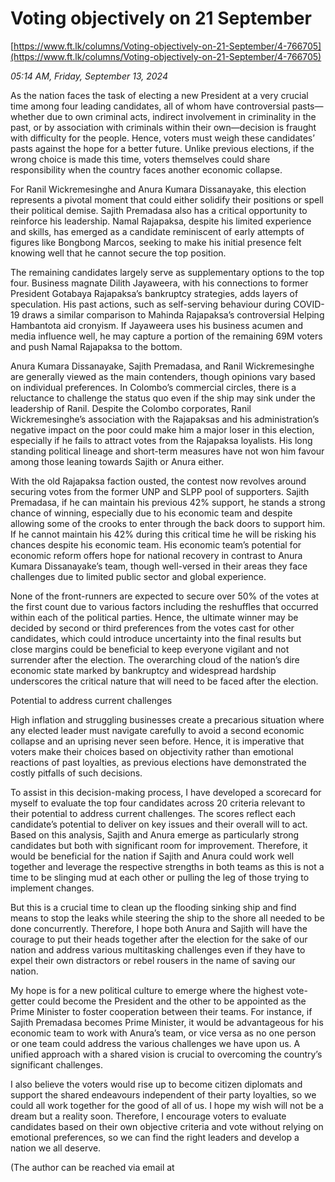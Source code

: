# Voting objectively on 21 September

[https://www.ft.lk/columns/Voting-objectively-on-21-September/4-766705](https://www.ft.lk/columns/Voting-objectively-on-21-September/4-766705)

*05:14 AM, Friday, September 13, 2024*

As the nation faces the task of electing a new President at a very crucial time among four leading candidates, all of whom have controversial pasts—whether due to own criminal acts, indirect involvement in criminality in the past, or by association with criminals within their own—decision is fraught with difficulty for the people. Hence, voters must weigh these candidates’ pasts against the hope for a better future. Unlike previous elections, if the wrong choice is made this time, voters themselves could share responsibility when the country faces another economic collapse.

For Ranil Wickremesinghe and Anura Kumara Dissanayake, this election represents a pivotal moment that could either solidify their positions or spell their political demise. Sajith Premadasa also has a critical opportunity to reinforce his leadership. Namal Rajapaksa, despite his limited experience and skills, has emerged as a candidate reminiscent of early attempts of figures like Bongbong Marcos, seeking to make his initial presence felt knowing well that he cannot secure the top position.

The remaining candidates largely serve as supplementary options to the top four. Business magnate Dilith Jayaweera, with his connections to former President Gotabaya Rajapaksa’s bankruptcy strategies, adds layers of speculation. His past actions, such as self-serving behaviour during COVID-19 draws a similar comparison to Mahinda Rajapaksa’s controversial Helping Hambantota aid cronyism. If Jayaweera uses his business acumen and media influence well, he may capture a portion of the remaining 69M voters and push Namal Rajapaksa to the bottom.

Anura Kumara Dissanayake, Sajith Premadasa, and Ranil Wickremesinghe are generally viewed as the main contenders, though opinions vary based on individual preferences. In Colombo’s commercial circles, there is a reluctance to challenge the status quo even if the ship may sink under the leadership of Ranil. Despite the Colombo corporates, Ranil Wickremesinghe’s association with the Rajapaksas and his administration’s negative impact on the poor could make him a major loser in this election, especially if he fails to attract votes from the Rajapaksa loyalists. His long standing political lineage and short-term measures have not won him favour among those leaning towards Sajith or Anura either.

With the old Rajapaksa faction ousted, the contest now revolves around securing votes from the former UNP and SLPP pool of supporters. Sajith Premadasa, if he can maintain his previous 42% support, he stands a strong chance of winning, especially due to his economic team and despite allowing some of the crooks to enter through the back doors to support him. If he cannot maintain his 42% during this critical time he will be risking his chances despite his economic team. His economic team’s potential for economic reform offers hope for national recovery in contrast to Anura Kumara Dissanayake’s team, though well-versed in their areas they face challenges due to limited public sector and global experience.

None of the front-runners are expected to secure over 50% of the votes at the first count due to various factors including the reshuffles that occurred within each of the political parties. Hence, the ultimate winner may be decided by second or third preferences from the votes cast for other candidates, which could introduce uncertainty into the final results but close margins could be beneficial to keep everyone vigilant and not surrender after the election. The overarching cloud of the nation’s dire economic state marked by bankruptcy and widespread hardship underscores the critical nature that will need to be faced after the election.

Potential to address current challenges

High inflation and struggling businesses create a precarious situation where any elected leader must navigate carefully to avoid a second economic collapse and an uprising never seen before. Hence, it is imperative that voters make their choices based on objectivity rather than emotional reactions of past loyalties, as previous elections have demonstrated the costly pitfalls of such decisions.

To assist in this decision-making process, I have developed a scorecard for myself to evaluate the top four candidates across 20 criteria relevant to their potential to address current challenges. The scores reflect each candidate’s potential to deliver on key issues and their overall will to act. Based on this analysis, Sajith and Anura emerge as particularly strong candidates but both with significant room for improvement. Therefore, it would be beneficial for the nation if Sajith and Anura could work well together and leverage the respective strengths in both teams as this is not a time to be slinging mud at each other or pulling the leg of those trying to implement changes.

But this is a crucial time to clean up the flooding sinking ship and find means to stop the leaks while steering the ship to the shore all needed to be done concurrently. Therefore, I hope both Anura and Sajith will have the courage to put their heads together after the election for the sake of our nation and address various multitasking challenges even if they have to expel their own distractors or rebel rousers in the name of saving our nation.

My hope is for a new political culture to emerge where the highest vote-getter could become the President and the other to be appointed as the Prime Minister to foster cooperation between their teams. For instance, if Sajith Premadasa becomes Prime Minister, it would be advantageous for his economic team to work with Anura’s team, or vice versa as no one person or one team could address the various challenges we have upon us. A unified approach with a shared vision is crucial to overcoming the country’s significant challenges.

I also believe the voters would rise up to become citizen diplomats and support the shared endeavours independent of their party loyalties, so we could all work together for the good of all of us. I hope my wish will not be a dream but a reality soon. Therefore, I encourage voters to evaluate candidates based on their own objective criteria and vote without relying on emotional preferences, so we can find the right leaders and develop a nation we all deserve.

(The author can be reached via email at

